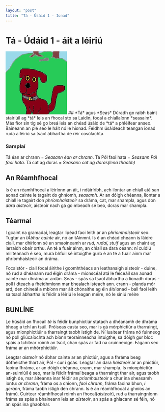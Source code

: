 ```yaml
---
layout: "post"
title: "Tá - Úsáid 1 - Ionad"
---
```

# Tá - Údáid 1 - áit a léiriú
<!--- ![pic](/assets/img/tadhg.jpg) -->
<img src="../assets/img/tadhg.jpg" alt="tadhg">
## *Tá* agus *Seas*
Dúradh go raibh baint stairiúil ag *tá* leis an fhocal
sto sa Laidin, focal a chiallaíonn *seasaim*. Más fíor sin
tig sé go breá leis an chéad úsáid de *tá* a phléifear anseo.
Baineann an plé seo le háit nó le hionad. Feidhm úsáideach teangan
ionad ruda a léiriú sa tsaol ábhartha de réir cosúlachta.

### Samplaí
Tá éan ar chrann = *Seasann éan ar chrann*.
Tá Pól faoi hata = *Seasann Pól faoi hata*.
Tá cat ag doras = *Seasann cat ag doras(lena thaobh)*

## An Réamhfhocal
Is é an réamhfhocal a léiríonn an áit, i ndáiríribh, ach
líontar an chiall atá san aonad cainte le tagairt do ghníomh,
*seasamh*. Ar an dóigh chéanna, líontar a chiall le tagairt don
*phríomhaisteoir* sa dráma, cat, mar shampla, agus don *dara aisteoir*,
aisteoir nach gá go mbeadh sé beo, doras mar shampla.

## Téarmaí
I gcaint na gramadaí, leagtar lipéad faoi leith ar an *phríomhaisteoir* seo.
Tugtar an *tÁbhar cainte* air, nó an tAinmní. Is é an chéad cheann is láidre ciall,
mar dhíríonn sé an smaoineamh ar *rud, rudaí, stuif* agus an chaint ag iarraidh
obair orthu. An té a fuair ainm, an chiall sa dara ceann: ní cuidiú millteanach é
seo, mura bhfuil sé intuigthe gurb é an té a fuair ainm mar phríomhaisteoir an dráma.

Focalstór - ciall focal áirithe i gcomhthéacs an leathanaigh
aisteoir - duine, nó rud a dhéanann rud éigin
dráma - mionscéal atá le feiceáil san aonad cainte mar dhráma ar ardán.
Seas - spás sa tsaol ábhartha a líonadh
doras - poll i dteach a fheidhmíonn mar bhealach isteach ann.
crann - planda mór ard, den chineál a mbíonn mar áit chónaithe ag éin
áit/ionad - ball faoi leith sa tsaol ábhartha is féidir a léiriú le leagan méire, nó le síniú méire

## BUNLÍNE
Le húsáid an fhocail *tá* is féidir bunphictiúr statach a
dhéanamh de dhráma bheag a tchí an tsúil.  Próiseas casta
seo, mar is gá mórphictiúr a tharraingt, agus mionphictiúir
a tharraingt taobh istigh de.  Ní luaitear fráma nó fuinneog
nó poll gliúcaíochta ach bíonn teorainneacha intuigthe, sa
dóigh gur bloc spáis a tchítear roimh an tsúil, chan spás ar
fad na cruinneoige. Fágann seo fráma ar an mhórphictiúir.

Leagtar *aisteoir* nó ábhar cainte ar an phictiúr, agus a
fhráma beag dófheicthe thart air, Pól - cur i gcás. Leagtar
an dara *haisteoir* ar an phictiúr, faoina fhráma, ar an
dóigh chéanna, crann, mar shampla.  Is mionphictiúr
an-suimiúil é seo, mar is féidir frámaí beaga a tharraingt
thar air, agus taobh istigh de, mar áiteanna inar féidir an
*príomhaisteoir* a chur ina sheasamh iontu: *ar chrann*,
fráma os a chionn, *faoi chrann*, fráma faoina bhun, *i
gcrann*, fráma taobh istigh den chrann. Is é an réamhfhocal
a ghníos an frámú. Cuirtear réamhfhocal roimh an
fhocal(*aisteoir*), rud a tharraingníonn fráma sa spás a
bhaineann leis an *aisteoir*, an spás a ghlacann sé féin, nó
an spás ina ghaobhar.

